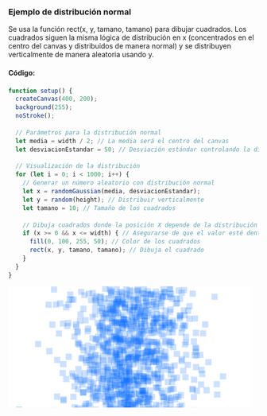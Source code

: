 ### Ejemplo de distribución normal

Se usa la función rect(x, y, tamano, tamano) para dibujar cuadrados. Los cuadrados siguen la misma lógica de distribución en x (concentrados en el centro del canvas y distribuidos de manera normal) y se distribuyen verticalmente de manera aleatoria usando y.

#### Código:
```javascript
function setup() {
  createCanvas(400, 200);
  background(255);
  noStroke();
  
  // Parámetros para la distribución normal
  let media = width / 2; // La media será el centro del canvas
  let desviacionEstandar = 50; // Desviación estándar controlando la dispersión
  
  // Visualización de la distribución
  for (let i = 0; i < 1000; i++) {
    // Generar un número aleatorio con distribución normal
    let x = randomGaussian(media, desviacionEstandar); 
    let y = random(height); // Distribuir verticalmente
    let tamano = 10; // Tamaño de los cuadrados
    
    // Dibuja cuadrados donde la posición X depende de la distribución normal
    if (x >= 0 && x <= width) { // Asegurarse de que el valor esté dentro del canvas
      fill(0, 100, 255, 50); // Color de los cuadrados
      rect(x, y, tamano, tamano); // Dibuja el cuadrado
    }
  }
}

```

![Distribución normal](/src/assets/DistribucionNormal.png)
